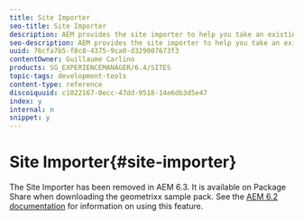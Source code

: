 ```yaml
---
title: Site Importer
seo-title: Site Importer
description: AEM provides the site importer to help you take an existing website and set up the basis
seo-description: AEM provides the site importer to help you take an existing website and set up the basis
uuid: 76cfa7b5-f8c8-4375-9ca0-d329007673f3
contentOwner: Guillaume Carlino
products: SG_EXPERIENCEMANAGER/6.4/SITES
topic-tags: development-tools
content-type: reference
discoiquuid: c1022167-0ecc-47dd-9518-14e6db3d5e47
index: y
internal: n
snippet: y
---
```


# Site Importer{#site-importer}

<!--
Comment Type: remark
Last Modified By: (ims-author-77F410094CD97C4F0A746C1B@AdobeID)
Last Modified Date: 2017-11-30T05:25:23.715-0500
<p>I've canceled inheritance at the page level as this feature is removed in 6.3.</p>
-->

The Site Importer has been removed in AEM 6.3. It is available on Package Share when downloading the geometrixx sample pack. See the [AEM 6.2 documentation](../../../sites/developing/using/site-importer.md) for information on using this feature.
